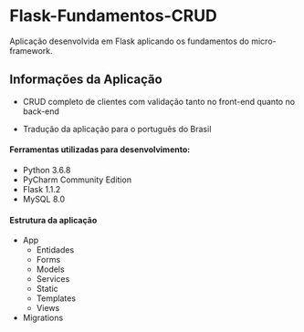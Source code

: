 # Flask-Fundamentos-CRUD
Aplicação desenvolvida em Flask aplicando os fundamentos do micro-framework.

## Informações da Aplicação

 - CRUD completo de clientes com validação tanto no front-end quanto no back-end

 - Tradução da aplicação para o português do Brasil

#### Ferramentas utilizadas para desenvolvimento:
  - Python 3.6.8
  - PyCharm Community Edition
  - Flask 1.1.2
  - MySQL 8.0

#### Estrutura da aplicação
  - App
    - Entidades
    - Forms
    - Models
    - Services
    - Static
    - Templates
    - Views
  - Migrations
